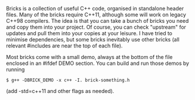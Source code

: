 Bricks is a collection of useful C++ code, organised in standalone header
files. Many of the bricks require C++11, although some will work on legacy
C++98 compilers. The idea is that you can take a bunch of bricks you need and
copy them into your project. Of course, you can check "upstream" for updates
and pull them into your copies at your leisure. I have tried to minimise
dependencies, but some bricks inevitably use other bricks (all relevant
#includes are near the top of each file).

Most bricks come with a small demo, always at the bottom of the file enclosed
in an #ifdef DEMO section. You can build and run those demos by running

    $ g++ -DBRICK_DEMO -x c++ -I. brick-something.h

(add -std=c++11 and other flags as needed).
